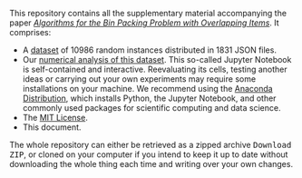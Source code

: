 This repository contains all the supplementary material accompanying the paper [_Algorithms for the Bin Packing Problem with Overlapping Items_](http://arxiv.org/abs/1605.00558). It comprises:

- A [dataset](gauss) of 10986 random instances distributed in 1831 JSON files.
- Our [numerical analysis of this dataset](http://nbviewer.jupyter.org/github/pagination-problem/pagination/blob/master/analysis.ipynb). This so-called Jupyter Notebook is self-contained and interactive. Reevaluating its cells, testing another ideas or carrying out your own experiments may require some installations on your machine. We recommend using the [Anaconda Distribution](https://www.continuum.io/downloads), which installs Python, the Jupyter Notebook, and other commonly used packages for scientific computing and data science.
- The [MIT License](LICENSE).
- This document.

The whole repository can either be retrieved as a zipped archive <kbd>Download ZIP</kbd>, or cloned on your computer if you intend to keep it up to date without downloading the whole thing each time and writing over your own changes.
